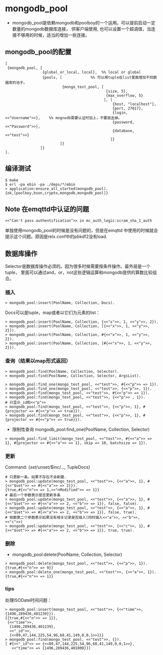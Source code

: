 # mongodb_pool

- mongodb_pool是依赖mongodb和poolboy的一个运用。可以提前启动一定数量的mongodb数据库连接，
供客户端使用, 也可以设置一个超调值，当连接不够用的时候，适当的增加一些连接。

## mongodb_pool的配置
````````````````````
[
 {mongodb_pool, [
                 {global_or_local, local},  %% local or global
                 {pools, [             %% 可以用tuple在list里面增加不同数据库的池子。
                          {mongo_test_pool, [
                                              {size, 5},
                                              {max_overflow, 5}
                                             ], [
                                                 {host, "localhost"},
                                                 {port, 27017},
                                                 {login, <<"Username">>},    %% mognodb需要认证时加上，不要就去掉。
                                                 {password, <<"Password">>},
                                                 {database, <<"test">>}
                                                ]}
                         ]}
                ]}
].

````````````````````
## 编译测试
````````````````````
$ make
$ erl -pa ebin -pa ./deps/*/ebin
> application:ensure_all_started(mongodb_pool).
{ok,[poolboy,bson,crypto,mongodb,mongodb_pool]}
````````````````````
## Note 在emqttd中认证的问题
````````````````````
<<"Can't pass authentification">> in mc_auth_logic:scram_sha_1_auth
````````````````````
单独使用mongodb_pool的时候是没有问题的，但是在emqttd 中使用的时候就会提示这个问题。原因是relx.conf中的pbkdf2没有load.

## 数据库操作
Selector是数据库操作必须的。因为很多时候需要按条件操作。最外层是一个tuple， 里面可以通过and，or，not这些逻辑运算和mongodb提供的算数比较组合。

### 插入
````````````````````
> mongodb_pool:insert(PoolName, Collection, Docs).
````````````````````
Docs可以是tuple，map或者以它们为元素的list：

````````````````````
> mongodb_pool:insert(PoolName, Collection, {<<"x">>, 1, <<"y">>, 2}).
> mongodb_pool:insert(PoolName, Collection, [{<<"x">>, 1, <<"y">>, 2}]).
> mongodb_pool:insert(PoolName, Collection, #{<<"x">>, 1, <<"y">>, 2}).
> mongodb_pool:insert(PoolName, Collection, [#{<<"x">>, 1, <<"y">>, 2}]).
````````````````````

### 查询（结果以map形式返回）
````````````````````
> mongodb_pool:find(PoolName, Collection, Selector).
> mongodb_pool:find(PoolName, Collection, Selector, ArgsList).
````````````````````

````````````````````
> mongodb_pool:find_one(mongo_test_pool, <<"test">>, #{<<"p">> => 1}).
> mongodb_pool:find_one(mongo_test_pool, <<"test">>, {<<"p">>, 1}).
> mongodb_pool:find(mongo_test_pool, <<"test">>, #{<<"p">> => 1}).
> mongodb_pool:find(mongo_test_pool, <<"test">>, {<<"p">> , 1}).
# 只显示_id和<<"p">>
> mongodb_pool:find(mongo_test_pool, <<"test">>, {<<"p">>, 1}, #{projector => #{<<"p">> => true}}).
> mongodb_pool:find(mongo_test_pool, <<"test">>, {<<"p">>, 1}, #{projector => #{<<"p">> => true}}).
````````````````````

- 限制性查询
  mongodb_pool:find_one(PoolName, Collection, Selector)
````````````
> mongodb_pool:find_limit(mongo_test_pool, <<"test">>, #{<<"a">> => 1}, #{projector => #{<<"a">> => 1}, skip => 10, batchsize => 1}).
````````````

### 更新

Command:  {$set/$unset/$inc/..., TupleDocs}

`````````
# 只更新一条，如果不存在不会新建.
> mongodb_pool:update(mongo_test_pool, <<"test">>, {<<"a">>, 1}, #{<<"$set">> => #{<<"a">> => 2}}).
{true,#{<<"n">> => 1,<<"nModified">> => 1}}
# 最后一个参数表示是否更新多条
> mongodb_pool:update(mongo_test_pool, <<"test">>, {<<"a">>, 1}, #{<<"$set">> => #{<<"a">> => 2, <<"b">> => 1}}, false, false).
> mongodb_pool:update(mongo_test_pool, <<"test">>, {<<"a">>, 1}, #{<<"$set">> => #{<<"a">> => 2, <<"b">> => 1}}, false, true).
# 倒数第二个参数表示如果没有相关记录是否插入(同时插入<<"a">>, <<"b">>, <<"c">>)
> mongodb_pool:update(mongo_test_pool, <<"test">>, {<<"c">>, 1}, #{<<"$set">> => #{<<"a">> => 2, <<"b">> => 1}}, true, true).
`````````

### 删除
- mongodb_pool:delete(PoolName, Collection, Selector)
`````````
> mongodb_pool:delete(mongo_test_pool, <<"test">>, {<<"p">>, 1}).
{true,#{<<"n">> => 9}}
> mongodb_pool:delete_one(mongo_test_pool, <<"test">>, {<<"a">>, 1}).
{true,#{<<"n">> => 1}}
`````````
### tips
处理ISODate时间问题：
`````````
> mongodb_pool:insert(mongo_test_pool, <<"test">>, {<<"time">>, {1496,289436,401239}}).
{{true,#{<<"n">> => 1}},
 {<<"time">>,
  {1496,289436,401239},
  <<"_id">>,
  {<<89,47,144,225,54,96,68,41,149,0,0,1>>}}}
> mongodb_pool:find(mongo_test_pool, <<"test">>, {}).
[ #{<<"_id">> => {<<89,47,144,225,54,96,68,41,149,0,0,1>>},
   <<"time">> => {1496,289436,401000}}]
`````````
